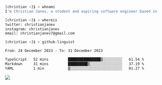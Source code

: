 ```bash
[christian ~]$ > whoami
I'm Christian Janev, a student and aspiring software engineer based in Chicago, IL
```
```bash
[christian ~]$ > whereis
twitter: christianjanev
instagram: christianjanev
email: christianjanev7@gmail.com
```

```bash
[christian ~]$ > github-linguist
```
<!--START_SECTION:waka-->

```txt
From: 24 December 2023 - To: 31 December 2023

TypeScript   52 mins         ███████████████▒░░░░░░░░░   61.54 %
Markdown     31 mins         █████████▒░░░░░░░░░░░░░░░   37.19 %
YAML         1 min           ▒░░░░░░░░░░░░░░░░░░░░░░░░   01.27 %
```

<!--END_SECTION:waka-->

![](https://komarev.com/ghpvc/?username=christianjanev)
